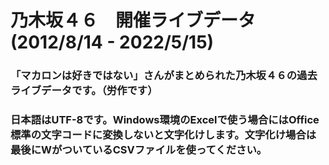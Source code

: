# 乃木坂４６　開催ライブデータ(2012/8/14 - 2022/5/15)
### 「マカロンは好きではない」さんがまとめられた乃木坂４６の過去ライブデータです。（労作です）
### 日本語はUTF-8です。Windows環境のExcelで使う場合にはOffice標準の文字コードに変換しないと文字化けします。文字化け場合は最後にWがついているCSVファイルを使ってください。
